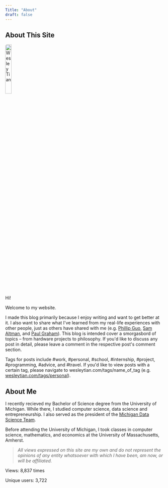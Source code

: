 ```yaml
---
Title: "About"
draft: false
---
```


## About This Site

<img src="/me2.jpg" alt="Wesley Tian"
        title="Me" style="width:20%;height:20%;border-radius:5px 25px" class="center"/>

Hi! 

Welcome to my website.

I made this blog primarily because I enjoy writing and want to get better at it. I also want to share what I've learned from my real-life experiences with other people, just as others have shared with me (e.g. [Phillip Guo](www.pgbovine.net), [Sam Altman](blog.samaltman.com), and [Paul Graham](paulgraham.com)). This blog is intended cover a smorgasbord of topics – from hardware projects to philosophy. If you'd like to discuss any post in detail, please leave a comment in the respective post's comment section.

Tags for posts include #work, #personal, #school, #internship, #project, #programming, #advice, and #travel. If you'd like to view posts with a certain tag, please navigate to wesleytian.com/tags/name_of_tag (e.g. [wesleytian.com/tags/personal](/tags/personal)).

## About Me

I recently recieved my Bachelor of Science degree from the University of Michigan. While there, I studied computer science, data science and entrepreneurship. I also served as the president of the [Michigan Data Science Team](https://news.engin.umich.edu/2018/08/michigan-data-science-team-wrangles-big-data/).

Before attending the University of Michigan, I took classes in computer science, mathematics, and economics at the University of Massachusetts, Amherst.


> _All views expressed on this site are my own and do not represent the opinions of any entity whatsoever with which I have been, am now, or will be affiliated._

Views: 8,837 times

Unique users: 3,722


